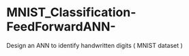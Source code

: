 # MNIST_Classification-FeedForwardANN-
Design an ANN to identify handwritten digits ( MNIST dataset )
